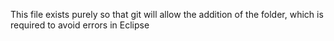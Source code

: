 This file exists purely so that git will allow the addition of the folder, which is required to avoid errors in Eclipse